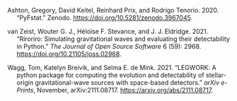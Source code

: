 <div id="refs" class="references csl-bib-body hanging-indent">

<div id="ref-pyfstat" class="csl-entry">

Ashton, Gregory, David Keitel, Reinhard Prix, and Rodrigo Tenorio. 2020.
“PyFstat.” Zenodo. <https://doi.org/10.5281/zenodo.3967045>.

</div>

<div id="ref-riroriro" class="csl-entry">

van Zeist, Wouter G. J., Héloïse F. Stevance, and J. J. Eldridge. 2021.
“<span class="nocase">Riroriro: Simulating gravitational waves and
evaluating their detectability in Python</span>.” *The Journal of Open
Source Software* 6 (59): 2968. <https://doi.org/10.21105/joss.02968>.

</div>

<div id="ref-LEGWORK2021" class="csl-entry">

Wagg, Tom, Katelyn Breivik, and Selma E. de Mink. 2021. “<span
class="nocase">LEGWORK: A python package for computing the evolution and
detectability of stellar-origin gravitational-wave sources with
space-based detectors</span>.” *arXiv e-Prints*, November,
arXiv:2111.08717. <https://arxiv.org/abs/2111.08717>.

</div>

</div>

